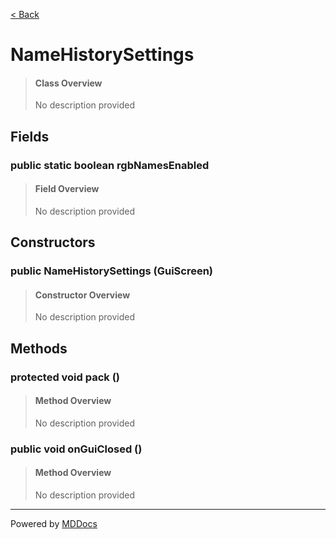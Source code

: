 [< Back](..)
# NameHistorySettings #
>#### Class Overview ####
>No description provided
## Fields ##
### public static boolean rgbNamesEnabled ###
>#### Field Overview ####
>No description provided
>
## Constructors ##
### public NameHistorySettings (GuiScreen) ###
>#### Constructor Overview ####
>No description provided
>
## Methods ##
### protected void pack () ###
>#### Method Overview ####
>No description provided
>
### public void onGuiClosed () ###
>#### Method Overview ####
>No description provided
>

---
Powered by [MDDocs](https://github.com/VRCube/MDDocs)